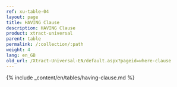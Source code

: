 ```yaml
---
ref: xu-table-04
layout: page
title: HAVING Clause
description: HAVING Clause
product: xtract-universal
parent: table
permalink: /:collection/:path
weight: 4
lang: en_GB
old_url: /Xtract-Universal-EN/default.aspx?pageid=where-clause
---
```


{% include _content/en/tables/having-clause.md  %}
